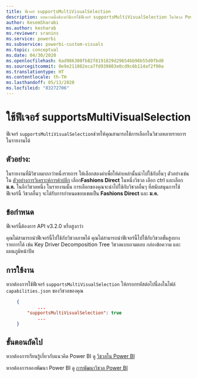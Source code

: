 ```yaml
---
title: ฟีเจอร์ supportsMultiVisualSelection
description: บทความนี้อธิบายวิธีการใช้ฟีเจอร์ supportsMultiVisualSelection ในวิชวล Power BI และข้อกำหนดของคุณลักษณะ
author: KesemSharabi
ms.author: kesharab
ms.reviewer: sranins
ms.service: powerbi
ms.subservice: powerbi-custom-visuals
ms.topic: conceptual
ms.date: 04/30/2020
ms.openlocfilehash: 6ad986308fb82f8191829d29654bb96b55d0fbd0
ms.sourcegitcommit: 0e9e211082eca7fd939803e0cd9c6b114af2f90a
ms.translationtype: HT
ms.contentlocale: th-TH
ms.lasthandoff: 05/13/2020
ms.locfileid: "83272706"
---
```

# <a name="use-the-supportsmultivisualselection-feature"></a>ใช้ฟีเจอร์ supportsMultiVisualSelection

ฟีเจอร์ `supportsMultiVisualSelection`ช่วยให้คุณสามารถใช้การเลือกในวิชวลหลายรายการในรายงานได้

## <a name="example"></a>ตัวอย่าง:

ในรายงานที่มีวิชวลมากกว่าหนึ่งรายการ ให้เลือกสองค่าเพื่อให้ค่าเหล่านั้นนำไปใช้กับอื่นๆ ตัวอย่างเช่น ใน [ตัวอย่างการวิเคราะห์การค้าปลีก](../../create-reports/sample-retail-analysis.md) เลือก**Fashions Direct** ในหนึ่งวิชวล เลือก ctrl และเลือก **ม.ค.** ในอีกวิชวลหนึ่ง ในรายงานนั้น การเลือกของคุณจะนำไปใช้กับวิชวลอื่นๆ ที่สนับสนุนการใช้ฟีเจอร์นี้ วิชวลอื่นๆ จะได้รับการกำหนดขอบเขตเป็น **Fashions Direct** และ **ม.ค.**

## <a name="requirements"></a>ข้อกำหนด

ฟีเจอร์นี้ต้องการ API v3.2.0 หรือสูงกว่า

คุณไม่สามารถนำฟีเจอร์นี้ไปใช้กับวิชวลภาพได้ คุณไม่สามารถนำฟีเจอร์นี้ไปใช้กับวิชวลขั้นสูงบางรายการได้ เช่น Key Driver Decomposition Tree วิชวลแบบถามตอบ กล่องข้อความ และแผนภูมิหน้าปัด

## <a name="usage"></a>การใช้งาน

หากต้องการใช้ฟีเจอร์ `supportsMultiVisualSelection` ให้กรอกรหัสต่อไปนี้ลงในไฟล์ `capabilities.json` ของวิชวลของคุณ

```json
    {   
            ...
        "supportsMultiVisualSelection": true
            ...
    }
```

## <a name="next-steps"></a>ขั้นตอนถัดไป

หากต้องการเรียนรู้เกี่ยวกับแนวคิด Power BI ดู [วิชวลใน Power BI](power-bi-visuals-concept.md)

หากต้องการลองพัฒนา Power BI ดู [การพัฒนาวิชวล Power BI](custom-visual-develop-tutorial.md)
